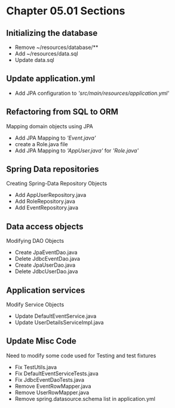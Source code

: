 # Chapter 05.01 Sections

## Initializing the database

* Remove ~/resources/database/**
* Add ~/resources/data.sql
* Update data.sql

## Update application.yml


* Add JPA configuration to *'src/main/resources/application.yml'*

## Refactoring from SQL to ORM

Mapping domain objects using JPA

* Add JPA Mapping to *'Event.java'*
* create a Role.java file
* Add JPA Mapping to *'AppUser.java'* for *'Role.java'*

## Spring Data repositories
Creating Spring-Data Repository Objects

* Add AppUserRepository.java
* Add RoleRepository.java
* Add EventRepository.java

## Data access objects
Modifying DAO Objects

* Create JpaEventDao.java
* Delete JdbcEventDao.java
* Create JpaUserDao.java
* Delete JdbcUserDao.java

## Application services
Modify Service Objects

* Update DefaultEventService.java
* Update UserDetailsServiceImpl.java

## Update Misc Code
Need to modify some code used for Testing and test fixtures

* Fix TestUtils.java
* Fix DefaultEventServiceTests.java
* Fix JdbcEventDaoTests.java
* Remove EventRowMapper.java
* Remove UserRowMapper.java
* Remove spring.datasource.schema list in application.yml




